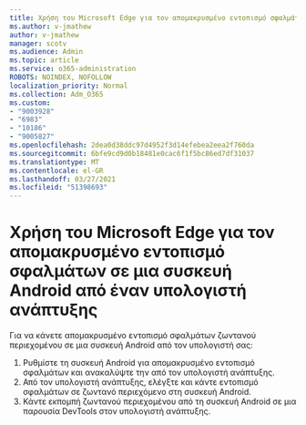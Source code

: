 ```yaml
---
title: Χρήση του Microsoft Edge για τον απομακρυσμένο εντοπισμό σφαλμάτων σε μια συσκευή Android από έναν υπολογιστή ανάπτυξης
ms.author: v-jmathew
author: v-jmathew
manager: scotv
ms.audience: Admin
ms.topic: article
ms.service: o365-administration
ROBOTS: NOINDEX, NOFOLLOW
localization_priority: Normal
ms.collection: Adm_O365
ms.custom:
- "9003928"
- "6983"
- "10186"
- "9005827"
ms.openlocfilehash: 2dea0d38ddc97d4952f3d14efebea2eea2f760da
ms.sourcegitcommit: 6bfe9cd9d0b18481e0cac6f1f5bc86ed7df31037
ms.translationtype: MT
ms.contentlocale: el-GR
ms.lasthandoff: 03/27/2021
ms.locfileid: "51398693"
---
```

# <a name="use-microsoft-edge-to-remotely-debug-an-android-device-from-a-development-computer"></a>Χρήση του Microsoft Edge για τον απομακρυσμένο εντοπισμό σφαλμάτων σε μια συσκευή Android από έναν υπολογιστή ανάπτυξης

Για να κάνετε απομακρυσμένο εντοπισμό σφαλμάτων ζωντανού περιεχομένου σε μια συσκευή Android από τον υπολογιστή σας:

1. Ρυθμίστε τη συσκευή Android για απομακρυσμένο εντοπισμό σφαλμάτων και ανακαλύψτε την από τον υπολογιστή ανάπτυξης.
2. Από τον υπολογιστή ανάπτυξης, ελέγξτε και κάντε εντοπισμό σφαλμάτων σε ζωντανό περιεχόμενο στη συσκευή Android.
3. Κάντε εκπομπή ζωντανού περιεχομένου από τη συσκευή Android σε μια παρουσία DevTools στον υπολογιστή ανάπτυξης.
